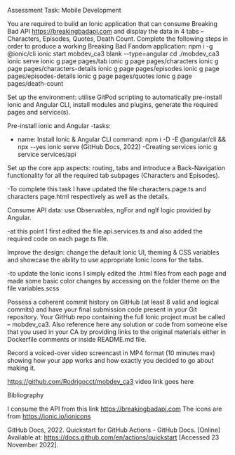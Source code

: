 Assessment Task: Mobile Development

You are required to build an Ionic application that can consume Breaking Bad API
https://breakingbadapi.com and display the data in 4 tabs – Characters, Episodes, Quotes, Death
Count. Complete the following steps in order to produce a working Breaking Bad Fandom application:
npm i -g @ionic/cli
ionic start mobdev_ca3 blank --type=angular
cd ./mobdev_ca3
ionic serve
ionic g page pages/tab
ionic g page pages/characters
ionic g page pages/characters-details
ionic g page pages/episodes
ionic g page pages/episodes-details
ionic g page pages/quotes
ionic g page pages/death-count

Set up the environment: utilise GitPod scripting to automatically pre-install Ionic and
Angular CLI, install modules and plugins, generate the required pages and service(s).

Pre-install ionic and Angular
-tasks:
  - name: Install Ionic & Angular CLI
    command: npm i -D -E @angular/cli  && npx --yes ionic serve (GitHub Docs, 2022)
-Creating services
ionic g service services/api

 Set up the core app aspects: routing, tabs and introduce a Back-Navigation
functionality for all the required tab subpages (Characters and Episodes).

-To complete this task I have updated the file characters.page.ts and characters page.html respectively as well as the details. 

Consume API data: use Observables, ngFor and ngIf logic provided by Angular.

-at this point I first edited the file api.services.ts and also added the required code on each page.ts file. 

Improve the design: change the default Ionic UI, theming & CSS variables and
showcase the ability to use appropriate Ionic Icons for the tabs.

-to update the Ionic icons I simply edited the .html files from each page  and made some basic color changes by accessing on the folder theme on the file variables.scss

Possess a coherent commit history on GitHub (at least 8 valid and logical commits) and
have your final submission code present in your Git repository. Your GitHub repo containing
the full Ionic project must be called – mobdev_ca3. Also reference here any solution or code
from someone else that you used in your CA by providing links to the original materials either
in Dockerfile comments or inside README.md file.

Record a voiced-over video screencast in MP4 format (10 minutes max) showing how
your app works and how exactly you decided to go about making it.





https://github.com/Rodrigocct/mobdev_ca3
 video link goes here





Bibliography

I consume the API from this link https://breakingbadapi.com 
The icons are from https://ionic.io/ionicons

GitHub Docs, 2022. Quickstart for GitHub Actions - GitHub Docs. [Online] Available at: https://docs.github.com/en/actions/quickstart [Accessed 23 November 2022].



